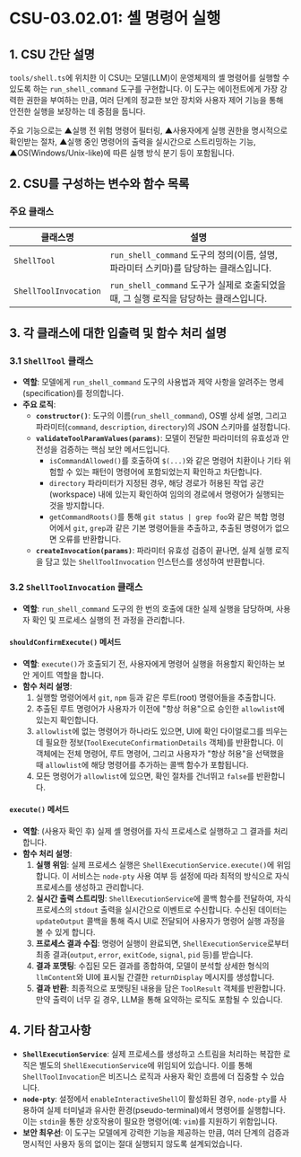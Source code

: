 # CSU-03.02.01: 셸 명령어 실행

## 1. CSU 간단 설명

`tools/shell.ts`에 위치한 이 CSU는 모델(LLM)이 운영체제의 셸 명령어를 실행할 수 있도록 하는 `run_shell_command` 도구를 구현합니다. 이 도구는 에이전트에게 가장 강력한 권한을 부여하는 만큼, 여러 단계의 정교한 보안 장치와 사용자 제어 기능을 통해 안전한 실행을 보장하는 데 중점을 둡니다.

주요 기능으로는 ▲실행 전 위험 명령어 필터링, ▲사용자에게 실행 권한을 명시적으로 확인받는 절차, ▲실행 중인 명령어의 출력을 실시간으로 스트리밍하는 기능, ▲OS(Windows/Unix-like)에 따른 실행 방식 분기 등이 포함됩니다.

## 2. CSU를 구성하는 변수와 함수 목록

### 주요 클래스

| 클래스명              | 설명                                                                                   |
| --------------------- | -------------------------------------------------------------------------------------- |
| `ShellTool`           | `run_shell_command` 도구의 정의(이름, 설명, 파라미터 스키마)를 담당하는 클래스입니다.  |
| `ShellToolInvocation` | `run_shell_command` 도구가 실제로 호출되었을 때, 그 실행 로직을 담당하는 클래스입니다. |

## 3. 각 클래스에 대한 입출력 및 함수 처리 설명

### 3.1 `ShellTool` 클래스

- **역할**: 모델에게 `run_shell_command` 도구의 사용법과 제약 사항을 알려주는 명세(specification)를 정의합니다.
- **주요 로직**:
  - **`constructor()`**: 도구의 이름(`run_shell_command`), OS별 상세 설명, 그리고 파라미터(`command`, `description`, `directory`)의 JSON 스키마를 설정합니다.
  - **`validateToolParamValues(params)`**: 모델이 전달한 파라미터의 유효성과 안전성을 검증하는 핵심 보안 메서드입니다.
    - `isCommandAllowed()`를 호출하여 `$(...)`와 같은 명령어 치환이나 기타 위험할 수 있는 패턴이 명령어에 포함되었는지 확인하고 차단합니다.
    - `directory` 파라미터가 지정된 경우, 해당 경로가 허용된 작업 공간(workspace) 내에 있는지 확인하여 임의의 경로에서 명령어가 실행되는 것을 방지합니다.
    - `getCommandRoots()`를 통해 `git status | grep foo`와 같은 복합 명령어에서 `git`, `grep`과 같은 기본 명령어들을 추출하고, 추출된 명령어가 없으면 오류를 반환합니다.
  - **`createInvocation(params)`**: 파라미터 유효성 검증이 끝나면, 실제 실행 로직을 담고 있는 `ShellToolInvocation` 인스턴스를 생성하여 반환합니다.

### 3.2 `ShellToolInvocation` 클래스

- **역할**: `run_shell_command` 도구의 한 번의 호출에 대한 실제 실행을 담당하며, 사용자 확인 및 프로세스 실행의 전 과정을 관리합니다.

#### `shouldConfirmExecute()` 메서드

- **역할**: `execute()`가 호출되기 전, 사용자에게 명령어 실행을 허용할지 확인하는 보안 게이트 역할을 합니다.
- **함수 처리 설명**:
  1.  실행할 명령어에서 `git`, `npm` 등과 같은 루트(root) 명령어들을 추출합니다.
  2.  추출된 루트 명령어가 사용자가 이전에 "항상 허용"으로 승인한 `allowlist`에 있는지 확인합니다.
  3.  `allowlist`에 없는 명령어가 하나라도 있으면, UI에 확인 다이얼로그를 띄우는 데 필요한 정보(`ToolExecuteConfirmationDetails` 객체)를 반환합니다. 이 객체에는 전체 명령어, 루트 명령어, 그리고 사용자가 "항상 허용"을 선택했을 때 `allowlist`에 해당 명령어를 추가하는 콜백 함수가 포함됩니다.
  4.  모든 명령어가 `allowlist`에 있으면, 확인 절차를 건너뛰고 `false`를 반환합니다.

#### `execute()` 메서드

- **역할**: (사용자 확인 후) 실제 셸 명령어를 자식 프로세스로 실행하고 그 결과를 처리합니다.
- **함수 처리 설명**:
  1.  **실행 위임**: 실제 프로세스 실행은 `ShellExecutionService.execute()`에 위임합니다. 이 서비스는 `node-pty` 사용 여부 등 설정에 따라 최적의 방식으로 자식 프로세스를 생성하고 관리합니다.
  2.  **실시간 출력 스트리밍**: `ShellExecutionService`에 콜백 함수를 전달하여, 자식 프로세스의 `stdout` 출력을 실시간으로 이벤트로 수신합니다. 수신된 데이터는 `updateOutput` 콜백을 통해 즉시 UI로 전달되어 사용자가 명령어 실행 과정을 볼 수 있게 합니다.
  3.  **프로세스 결과 수집**: 명령어 실행이 완료되면, `ShellExecutionService`로부터 최종 결과(`output`, `error`, `exitCode`, `signal`, `pid` 등)를 받습니다.
  4.  **결과 포맷팅**: 수집된 모든 결과를 종합하여, 모델이 분석할 상세한 형식의 `llmContent`와 UI에 표시될 간결한 `returnDisplay` 메시지를 생성합니다.
  5.  **결과 반환**: 최종적으로 포맷팅된 내용을 담은 `ToolResult` 객체를 반환합니다. 만약 출력이 너무 길 경우, LLM을 통해 요약하는 로직도 포함될 수 있습니다.

## 4. 기타 참고사항

- **`ShellExecutionService`**: 실제 프로세스를 생성하고 스트림을 처리하는 복잡한 로직은 별도의 `ShellExecutionService`에 위임되어 있습니다. 이를 통해 `ShellToolInvocation`은 비즈니스 로직과 사용자 확인 흐름에 더 집중할 수 있습니다.
- **`node-pty`**: 설정에서 `enableInteractiveShell`이 활성화된 경우, `node-pty`를 사용하여 실제 터미널과 유사한 환경(pseudo-terminal)에서 명령어를 실행합니다. 이는 `stdin`을 통한 상호작용이 필요한 명령어(예: `vim`)를 지원하기 위함입니다.
- **보안 최우선**: 이 도구는 모델에게 강력한 기능을 제공하는 만큼, 여러 단계의 검증과 명시적인 사용자 동의 없이는 절대 실행되지 않도록 설계되었습니다.
